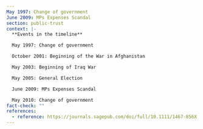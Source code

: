 ```yaml
---
May 1997: Change of government
June 2009: MPs Expenses Scandal
section: public-trust
context: |-
  **Events in the timeline**

  May 1997: Change of government

  October 2001: Beginning of the War in Afghanistan

  May 2003: Beginning of Iraq War

  May 2005: General Election

  June 2009: MPs Expenses Scandal

  May 2010: Change of government
fact-check: ""
references:
  - reference: https://journals.sagepub.com/doi/full/10.1111/1467-856X.12073#fig1-1467-856X-12073
---
```

